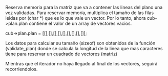 Reserva memoria para la matriz que va a contener las lineas del plano una vez validadas.
Para reservar memoría, multiplica el tamaño de las filas leidas por (char *) que es lo que vale un vector. Por lo tanto, ahora cub->plan.plan contiene el valor de un array de vectores vacios.

cub->plan.plan = [[],[],[],[],[],[],[],[],[]];


Los datos para calcular su tamaño (sizeof) son obtenidos de la función (validate_plan) donde se calcula la longitud de la linea que mas caracteres tiene para reservar un cuadrado de vectores (matriz)

Mientras que el iterador no haya llegado al final de los vectores, seguirá recorriendolos.

